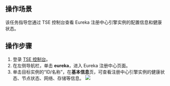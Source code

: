 ## 操作场景
该任务指导您通过 TSE 控制台查看 Eureka 注册中心引擎实例的配置信息和健康状态。


## 操作步骤
1. 登录 [TSE 控制台](https://console.cloud.tencent.com/tse)。
2. 在左侧导航栏，单击 **eureka**，进入 Eureka 注册中心页面。
3. 单击目标实例的“ID/名称”，在**基本信息**页，可查看注册中心引擎实例的健康状态、节点状态、网络、存储等信息。
![](https://qcloudimg.tencent-cloud.cn/raw/e14017b0f04d0a8c7af7de54bdef6c44.png)
